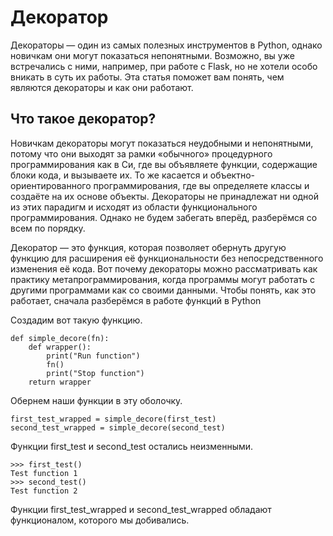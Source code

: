 # Декоратор

Декораторы — один из самых полезных инструментов в Python, однако новичкам они могут показаться непонятными. 
Возможно, вы уже встречались с ними, например, при работе с Flask, но не хотели особо вникать в суть их работы. 
Эта статья поможет вам понять, чем являются декораторы и как они работают.

## Что такое декоратор?
Новичкам декораторы могут показаться неудобными и непонятными, 
потому что они выходят за рамки «обычного» процедурного программирования как в Си,
где вы объявляете функции, содержащие блоки кода, и вызываете их. 
То же касается и объектно-ориентированного программирования, 
где вы определяете классы и создаёте на их основе объекты.
Декораторы не принадлежат ни одной из этих парадигм и исходят из области функционального программирования.
Однако не будем забегать вперёд, разберёмся со всем по порядку.

Декоратор — это функция, которая позволяет обернуть другую функцию для расширения её функциональности без непосредственного изменения её кода. 
Вот почему декораторы можно рассматривать как практику метапрограммирования, 
когда программы могут работать с другими программами как со своими данными. Чтобы понять, как это работает, сначала разберёмся в работе функций в Python

Создадим вот такую функцию.

    def simple_decore(fn):
        def wrapper():
            print("Run function")
            fn()
            print("Stop function")
        return wrapper

Обернем наши функции в эту оболочку.

    first_test_wrapped = simple_decore(first_test)
    second_test_wrapped = simple_decore(second_test)
    
Функции first_test и second_test остались неизменными.

    >>> first_test()
    Test function 1
    >>> second_test()
    Test function 2
    
Функции first_test_wrapped и second_test_wrapped  обладают функционалом, которого мы добивались.
